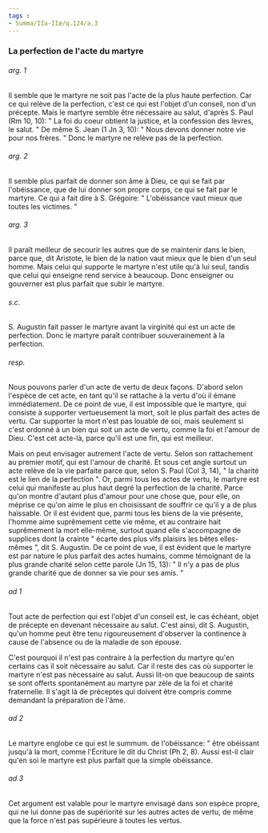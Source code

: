 ```yaml
---
tags : 
- Summa/IIa-IIæ/q.124/a.3
---
```


### La perfection de l'acte du martyre

###### arg. 1
Il semble que le martyre ne soit pas l'acte de la plus haute perfection. Car ce qui relève de la perfection, c'est ce qui est l'objet d'un conseil, non d'un précepte. Mais le martyre semble être nécessaire au salut, d'après S. Paul (Rm 10, 10): " La foi du coeur obtient la justice, et la confession des lèvres, le salut. " De même S. Jean (1 Jn 3, 10): " Nous devons donner notre vie pour nos frères. " Donc le martyre ne relève pas de la perfection. 

###### arg. 2
Il semble plus parfait de donner son âme à Dieu, ce qui se fait par l'obéissance, que de lui donner son propre corps, ce qui se fait par le martyre. Ce qui a fait dire à S. Grégoire: " L'obéissance vaut mieux que toutes les victimes. " 

###### arg. 3
Il paraît meilleur de secourir les autres que de se maintenir dans le bien, parce que, dit Aristote, le bien de la nation vaut mieux que le bien d'un seul homme. Mais celui qui supporte le martyre n'est utile qu'à lui seul, tandis que celui qui enseigne rend service à beaucoup. Donc enseigner ou gouverner est plus parfait que subir le martyre. 

###### s.c.
S. Augustin fait passer le martyre avant la virginité qui est un acte de perfection. Donc le martyre paraît contribuer souverainement à la perfection. 

###### resp.
Nous pouvons parler d'un acte de vertu de deux façons. D'abord selon l'espèce de cet acte, en tant qu'il se rattache à la vertu d'où il émane immédiatement. De ce point de vue, il est impossible que le martyre, qui consiste à supporter vertueusement la mort, soit le plus parfait des actes de vertu. Car supporter la mort n'est pas louable de soi, mais seulement si c'est ordonné à un bien qui soit un acte de vertu, comme la foi et l'amour de Dieu. C'est cet acte-là, parce qu'il est une fin, qui est meilleur. 

Mais on peut envisager autrement l'acte de vertu. Selon son rattachement au premier motif, qui est l'amour de charité. Et sous cet angle surtout un acte relève de la vie parfaite parce que, selon S. Paul (Col 3, 14), " la charité est le lien de la perfection ". Or, parmi tous les actes de vertu, le martyre est celui qui manifeste au plus haut degré la perfection de la charité. Parce qu'on montre d'autant plus d'amour pour une chose que, pour elle, on méprise ce qu'on aime le plus en choisissant de souffrir ce qu'il y a de plus haïssable. Or il est évident que, parmi tous les biens de la vie présente, l'homme aime suprêmement cette vie même, et au contraire hait suprêmement la mort elle-même, surtout quand elle s'accompagne de supplices dont la crainte " écarte des plus vifs plaisirs les bêtes elles-mêmes ", dit S. Augustin. De ce point de vue, il est évident que le martyre est par nature le plus parfait des actes humains, comme témoignant de la plus grande charité selon cette parole (Jn 15, 13): " Il n'y a pas de plus grande charité que de donner sa vie pour ses amis. " 

###### ad 1
Tout acte de perfection qui est l'objet d'un conseil est, le cas échéant, objet de précepte en devenant nécessaire au salut. C'est ainsi, dit S. Augustin, qu'un homme peut être tenu rigoureusement d'observer la continence à cause de l'absence ou de la maladie de son épouse. 

C'est pourquoi il n'est pas contraire à la perfection du martyre qu'en certains cas il soit nécessaire au salut. Car il reste des cas où supporter le martyre n'est pas nécessaire au salut. Aussi lit-on que beaucoup de saints se sont offerts spontanément au martyre par zèle de la foi et charité fraternelle. Il s'agit là de préceptes qui doivent être compris comme demandant la préparation de l'âme. 

###### ad 2
Le martyre englobe ce qui est le summum. de l'obéissance: " être obéissant jusqu'à la mort, comme l'Écriture le dit du Christ (Ph 2, 8). Aussi est-il clair qu'en soi le martyre est plus parfait que la simple obéissance. 

###### ad 3
Cet argument est valable pour le martyre envisagé dans son espèce propre, qui ne lui donne pas de supériorité sur les autres actes de vertu, de même que la force n'est pas supérieure à toutes les vertus. 

